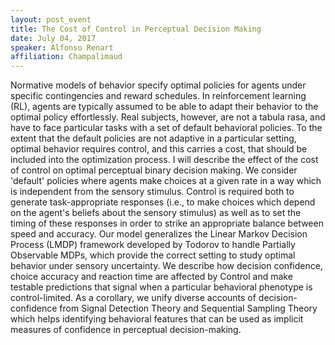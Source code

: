 ```yaml
---
layout: post_event
title: The Cost of Control in Perceptual Decision Making
date: July 04, 2017
speaker: Alfonso Renart
affiliation: Champalimaud
---
```

Normative models of behavior specify optimal policies for agents under specific contingencies and reward schedules. In reinforcement learning (RL), agents are typically assumed to be able to adapt their behavior to the optimal policy effortlessly. Real subjects, however, are not a tabula rasa, and have to face particular tasks with a set of default behavioral policies. To the extent that the default policies are not adaptive in a particular setting, optimal behavior requires control, and this carries a cost, that should be included into the optimization process. I will describe the effect of the cost of control on optimal perceptual binary decision making. We consider 'default' policies where agents make choices at a given rate in a way which is independent from the sensory stimulus. Control is required both to generate task-appropriate responses (i.e., to make choices which depend on the agent's beliefs about the sensory stimulus) as well as to set the timing of these responses in order to strike an appropriate balance between speed and accuracy. Our model generalizes the Linear Markov Decision Process (LMDP) framework developed by Todorov to handle Partially Observable MDPs, which provide the correct setting to study optimal behavior under sensory uncertainty. We describe how decision confidence, choice accuracy and reaction time are affected by Control and make testable predictions that signal when a particular behavioral phenotype is control-limited. As a corollary, we unify diverse accounts of decision-confidence from Signal Detection Theory and Sequential Sampling Theory which helps identifying behavioral features that can be used as implicit measures of confidence in perceptual decision-making.
